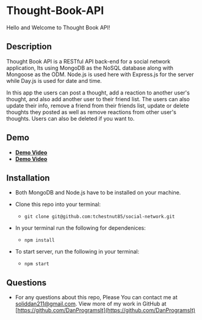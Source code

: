 # Thought-Book-API

Hello and Welcome to Thought Book API!

## Description
Thought Book API is a RESTful API back-end for a social network application, Its using MongoDB as the NoSQL database along with Mongoose as the ODM.
Node.js is used here with Express.js for the server while Day.js is used for date and time.

In this app the users can post a thought, add a reaction to another user's thought, and also add another user to their friend list. 
The users can also update their info, remove a friend from their friends list, update or delete thoughts they posted as well as remove reactions from other user's thoughts.
Users can also be deleted if you want to.

## Demo
- **[Demo Video](https://drive.google.com/file/d/1wKsVh2swxNnex3oSVVn-MOTd4ECQeWDB/view)**
- **[Demo Video](https://drive.google.com/file/d/13i64Cn220VBrQreIph0zU5ya0C9HfgLX/view)**



## Installation
- Both MongoDB and Node.js have to be installed on your machine.

- Clone this repo into your terminal: 
    - `git clone git@github.com:tchestnut85/social-network.git`
- In your terminal run the following for dependenices: 
    - `npm install`
- To start server, run the following in your terminal: 
    - `npm start`


## Questions
 - For any questions about this repo, Please You can contact me at [soliddan211@gmail.com](mailto:soliddan211@gmail.com). View more of my work in GitHub at [https://github.com/DanProgramsIt](https://github.com/DanProgramsIt)
